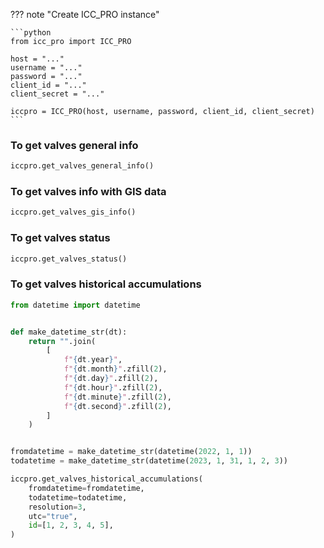 ??? note "Create ICC_PRO instance"

    ```python
    from icc_pro import ICC_PRO

    host = "..."
    username = "..."
    password = "..."
    client_id = "..."
    client_secret = "..."

    iccpro = ICC_PRO(host, username, password, client_id, client_secret)
    ```

### To get valves general info

```python linenums="1" hl_lines="1"
iccpro.get_valves_general_info()
```

### To get valves info with GIS data

```python linenums="1" hl_lines="1"
iccpro.get_valves_gis_info()
```

### To get valves status

```python linenums="1" hl_lines="1"
iccpro.get_valves_status()
```

### To get valves historical accumulations

```python linenums="1" hl_lines="20-26"
from datetime import datetime


def make_datetime_str(dt):
    return "".join(
        [
            f"{dt.year}",
            f"{dt.month}".zfill(2),
            f"{dt.day}".zfill(2),
            f"{dt.hour}".zfill(2),
            f"{dt.minute}".zfill(2),
            f"{dt.second}".zfill(2),
        ]
    )


fromdatetime = make_datetime_str(datetime(2022, 1, 1))
todatetime = make_datetime_str(datetime(2023, 1, 31, 1, 2, 3))

iccpro.get_valves_historical_accumulations(
    fromdatetime=fromdatetime,
    todatetime=todatetime,
    resolution=3,
    utc="true",
    id=[1, 2, 3, 4, 5],
)
```

